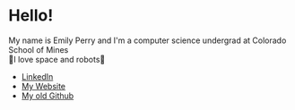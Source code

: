 # Hello!
My name is Emily Perry and I'm a computer science undergrad at Colorado School of Mines
<br>
🚀I love space and robots🤖

* [LinkedIn](https://www.linkedin.com/in/emily-perry-26363228a/)
* [My Website](https://emilyperry0.github.io/)
* [My old Github](https://github.com/ghostdragon0)
